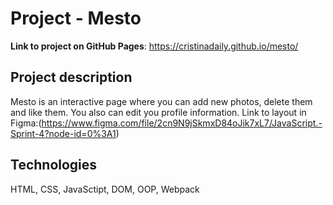 # Project - Mesto

**Link to project on GitHub Pages**: https://cristinadaily.github.io/mesto/

## Project description

Mesto is an interactive page where you can add new photos, delete them and like them. You also can edit you profile information.
Link to layout in Figma:(https://www.figma.com/file/2cn9N9jSkmxD84oJik7xL7/JavaScript.-Sprint-4?node-id=0%3A1)

## Technologies
HTML, CSS, JavaSctipt, DOM, OOP, Webpack


